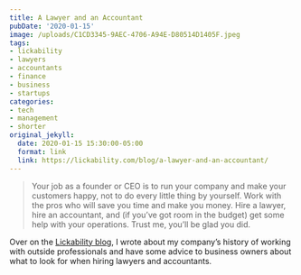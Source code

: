 ```yaml
---
title: A Lawyer and an Accountant
pubDate: '2020-01-15'
image: /uploads/C1CD3345-9AEC-4706-A94E-D80514D1405F.jpeg
tags:
- lickability
- lawyers
- accountants
- finance
- business
- startups
categories:
- tech
- management
- shorter
original_jekyll:
  date: 2020-01-15 15:30:00-05:00
  format: link
  link: https://lickability.com/blog/a-lawyer-and-an-accountant/
---
```


> Your job as a founder or CEO is to run your company and make your customers happy, not to do every little thing by yourself. Work with the pros who will save you time and make you money. Hire a lawyer, hire an accountant, and (if you’ve got room in the budget) get some help with your operations. Trust me, you’ll be glad you did.

Over on the [Lickability blog](https://blog.lickability.com), I wrote about my company’s history of working with outside professionals and have some advice to business owners about what to look for when hiring lawyers and accountants.
